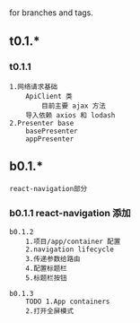 #
 for branches and tags.

## t0.1.*

### t0.1.1
    1.网络请求基础
        ApiClient 类
            目前主要 ajax 方法
        导入依赖 axios 和 lodash
    2.Presenter base
        basePresenter
        appPresenter

## b0.1.*
    react-navigation部分

### b0.1.1 react-navigation 添加

    b0.1.2
        1.项目/app/container 配置
        2.navigation lifecycle
        3.传递参数给路由
        4.配置标题栏
        5.标题栏按钮

    b0.1.3 
        TODO 1.App containers
        2.打开全屏模式